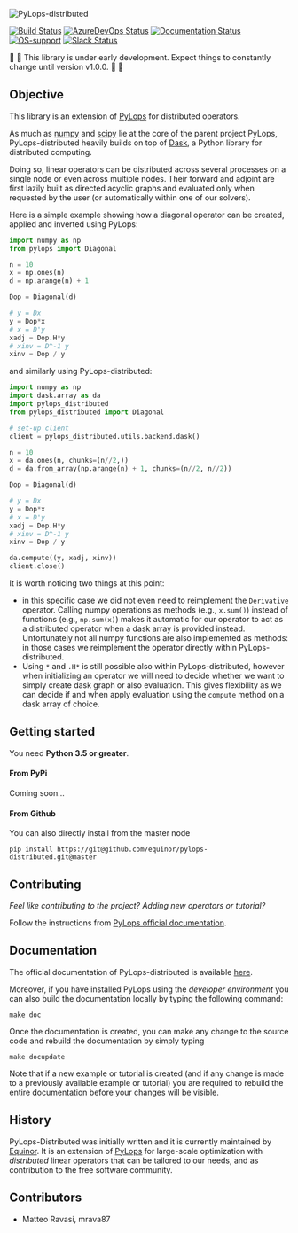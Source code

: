 ![PyLops-distributed](https://github.com/equinor/pylops-distributed/blob/master/docs/source/_static/distr-pylops_b.png)

[![Build Status](https://travis-ci.org/equinor/pylops-distributed.svg?branch=master)](https://travis-ci.org/equinor/pylops-distributed)
[![AzureDevOps Status](https://dev.azure.com/MRAVA/PyLops/_apis/build/status/equinor.pylops-distributed?branchName=master)](https://dev.azure.com/MRAVA/PyLops/_build/latest?definitionId=3&branchName=master)
[![Documentation Status](https://readthedocs.org/projects/pylops-distributed/badge/?version=latest)](https://pylops-distributed.readthedocs.io/en/latest/?badge=latest)
[![OS-support](https://img.shields.io/badge/OS-linux,osx-850A8B.svg)](https://github.com/equinor/pylops)
[![Slack Status](https://img.shields.io/badge/chat-slack-green.svg)](https://pylops.slack.com)


:vertical_traffic_light: :vertical_traffic_light: This library is under early development.
Expect things to constantly change until version v1.0.0. :vertical_traffic_light: :vertical_traffic_light:

## Objective
This library is an extension of [PyLops](https://pylops.readthedocs.io/en/latest/)
for distributed operators.

As much as [numpy](http://www.numpy.org) and [scipy](http://www.scipy.org/scipylib/index.html) lie
at the core of the parent project PyLops, PyLops-distributed heavily builds on top of
[Dask](https://dask.org), a Python library for distributed computing.

Doing so, linear operators can be distributed across several processes on a single node
or even across multiple nodes. Their forward and adjoint
are first lazily built as directed acyclic graphs and evaluated only when requested by
the user (or automatically within one of our solvers).

Here is a simple example showing how a diagonal operator can be created,
applied and inverted using PyLops:
```python
import numpy as np
from pylops import Diagonal

n = 10
x = np.ones(n)
d = np.arange(n) + 1

Dop = Diagonal(d)

# y = Dx
y = Dop*x
# x = D'y
xadj = Dop.H*y
# xinv = D^-1 y
xinv = Dop / y
```

and similarly using PyLops-distributed:
```python
import numpy as np
import dask.array as da
import pylops_distributed
from pylops_distributed import Diagonal

# set-up client
client = pylops_distributed.utils.backend.dask()

n = 10
x = da.ones(n, chunks=(n//2,))
d = da.from_array(np.arange(n) + 1, chunks=(n//2, n//2))

Dop = Diagonal(d)

# y = Dx
y = Dop*x
# x = D'y
xadj = Dop.H*y
# xinv = D^-1 y
xinv = Dop / y

da.compute((y, xadj, xinv))
client.close()
```

It is worth noticing two things at this point:

- in this specific case we did not even need to reimplement the ``Derivative`` operator.
  Calling numpy operations as methods (e.g., ``x.sum()``) instead of functions (e.g., ``np.sum(x)``)
  makes it automatic for our operator to act as a distributed operator when a dask array is provided instead. Unfortunately not all numpy functions are also implemented as methods: in those cases we
  reimplement the operator directly within PyLops-distributed.
- Using ``*`` and ``.H*`` is still possible also within PyLops-distributed, however when initializing an
  operator we will need to decide whether we want to simply create dask graph or also evaluation.
  This gives flexibility as we can decide if and when apply evaluation using the ``compute`` method
  on a dask array of choice.


## Getting started

You need **Python 3.5 or greater**.

#### From PyPi
Coming soon...

#### From Github

You can also directly install from the master node

```
pip install https://git@github.com/equinor/pylops-distributed.git@master
```

## Contributing
*Feel like contributing to the project? Adding new operators or tutorial?*

Follow the instructions from [PyLops official documentation](https://pylops.readthedocs.io/en/latest/contributing.html).

## Documentation
The official documentation of PyLops-distributed is available [here](https://pylops-distributed.readthedocs.io/).


Moreover, if you have installed PyLops using the *developer environment* you can also build the documentation locally by
typing the following command:
```
make doc
```
Once the documentation is created, you can make any change to the source code and rebuild the documentation by
simply typing
```
make docupdate
```
Note that if a new example or tutorial is created (and if any change is made to a previously available example or tutorial)
you are required to rebuild the entire documentation before your changes will be visible.


## History
PyLops-Distributed was initially written and it is currently maintained by [Equinor](https://www.equinor.com).
It is an extension of [PyLops](https://pylops.readthedocs.io/en/latest/) for large-scale optimization with
*distributed* linear operators that can be tailored to our needs, and as contribution to the free software community.


## Contributors
* Matteo Ravasi, mrava87
